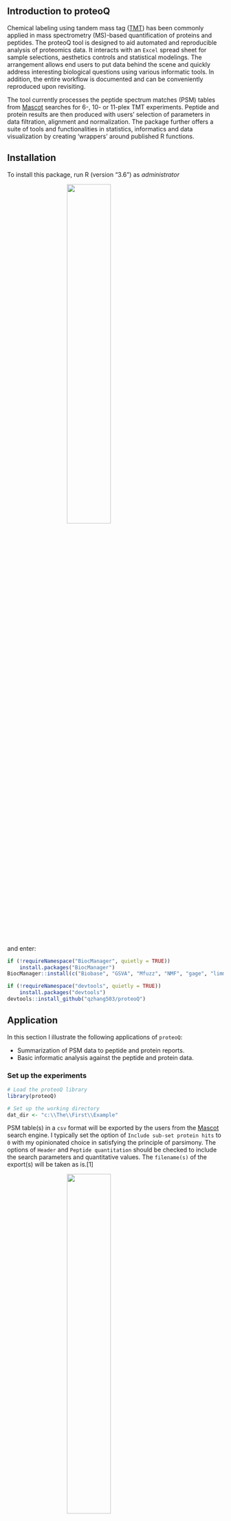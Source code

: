 Introduction to proteoQ
-----------------------

Chemical labeling using tandem mass tag
([TMT](https://en.wikipedia.org/wiki/Tandem_mass_tag)) has been commonly
applied in mass spectrometry (MS)-based quantification of proteins and
peptides. The proteoQ tool is designed to aid automated and reproducible
analysis of proteomics data. It interacts with an `Excel` spread sheet
for sample selections, aesthetics controls and statistical modelings.
The arrangement allows end users to put data behind the scene and
quickly address interesting biological questions using various
informatic tools. In addition, the entire workflow is documented and can
be conveniently reproduced upon revisiting.

The tool currently processes the peptide spectrum matches (PSM) tables
from [Mascot](https://http://www.matrixscience.com/) searches for 6-,
10- or 11-plex TMT experiments. Peptide and protein results are then
produced with users’ selection of parameters in data filtration,
alignment and normalization. The package further offers a suite of tools
and functionalities in statistics, informatics and data visualization by
creating ‘wrappers’ around published R functions.

Installation
------------

To install this package, run R (version “3.6”) as *administrator*

<img src="vignettes/Installation.png" width="45%" style="display: block; margin: auto;" />

and enter:

``` r
if (!requireNamespace("BiocManager", quietly = TRUE))
    install.packages("BiocManager")
BiocManager::install(c("Biobase", "GSVA", "Mfuzz", "NMF", "gage", "limma"))

if (!requireNamespace("devtools", quietly = TRUE))
    install.packages("devtools")
devtools::install_github("qzhang503/proteoQ")
```

Application
-----------

In this section I illustrate the following applications of `proteoQ`:

-   Summarization of PSM data to peptide and protein reports.
-   Basic informatic analysis against the peptide and protein data.

### Set up the experiments

``` r
# Load the proteoQ library
library(proteoQ)

# Set up the working directory
dat_dir <- "c:\\The\\First\\Example"
```

PSM table(s) in a `csv` format will be exported by the users from the
[Mascot](https://http://www.matrixscience.com/) search engine. I
typically set the option of `Include sub-set protein hits` to `0` with
my opinionated choice in satisfying the principle of parsimony. The
options of `Header` and `Peptide quantitation` should be checked to
include the search parameters and quantitative values. The `filename(s)`
of the export(s) will be taken as is.[1]

<img src="vignettes/Mascot_export.png" width="45%" style="display: block; margin: auto;" />

The same peptide sequence under different PSM files can be assigned to
different protein IDs when
[inferring](https://www.ncbi.nlm.nih.gov/m/pubmed/21447708/) proteins
from peptides using algorithms such as greedy set cover. To avoid such
ambiguity in protein inference, I typically enable the option of
`Merge MS/MS files into single search` in [Mascot
Daemon](http://www.matrixscience.com/daemon.html). If the option is
disabled, peptide sequences that have been assigned to multiple protein
IDs will be removed for now when constructing peptide reports.

<img src="vignettes/Mascot_daemon.png" width="45%" style="display: block; margin: auto;" />

The pacakge reads an `Excel` template containing the metadata of
multiplex experiment numbers, including TMT channels, LC/MS injection
indices, sample IDs, corresponding RAW data file names and addditional
fields from the users. The default file name for the experimental
summary is `expt_smry.xlsx`. If samples were fractionated off-line prior
to `LC/MS`, a second `Excel` template will also be filled out to link
multiple `RAW` file names that are associated to the same sample IDs.
The default file name for the fractionation summary is `frac_smry.xlsx`.
The function, `extract_raws`, can be used to summarise `.raw` file names
under a file folder:

``` r
# Supposed the RAW files are under the `raw_dir` folder
extract_raws(raw_dir)
```

Note that the above files should be stored immediately under the the
file folder specified by `dat_dir`. Examples of PSM outputs, `expt_smry`
and `frac_smry` can be found as the follows:

``` r
system.file("extdata", "F012345.csv", package = "proteoQ")
system.file("extdata", "expt_smry.xlsx", package = "proteoQ")
system.file("extdata", "frac_smry.xlsx", package = "proteoQ")
```

and the description of the column keys in the `Excel` files can be found
from the help document:

``` r
?load_expts
```

As a final step of the setup, we will load the experimental summary and
some precomputed results:

``` r
# Load the experiment
load_expts()
```

### Summarize PSMs to peptides and proteins

*Process PSMs* — In this section, I demonstrate the summarisation of PSM
data to peptides and proteins. The data set I use in this section
corresponds to the proteomics data from Mertins et al.(2018). In the
study, two different breast cancer subtypes, WHIM2 and WHIM16, from
patient-derived xenograft models were assessed by three independent
laborotories. Under each location, lysates from WHIM2 and WHIM16 were
each split and labeled with 10-plex TMT at equal sample sizes and
repeated on a different day. We start by processing PSM data from
`Mascot` outputs:

``` r
# Generate PSM reports
normPSM(
 rptr_intco = 1000,
 rm_craps = FALSE,
 rm_krts = FALSE,
 rm_outliers = FALSE,
 plot_violins = TRUE
)

# or accept the default in parameters 
normPSM()
```

PSM outliers will be assessed at a basis of per peptide and per sample
at `rm_outliers = TRUE`, which can be a slow process for large data
sets. To circumvent repeated efforts in the assessment of PSM outliers,
we may set `rm_outliers = FALSE` and `plot_violins = TRUE` when first
executing `normPSM()`. We then visually inspect the violin plots of
reporter-ion intensity. Empirically, PSMs with reporter-ion intensity
less than 1,000 are trimmed and samples with median intensity that is
2/3 or less to the average of majority samples are removed from further
analysis.[2]

*Summarize PSMs to peptides* — We next summarise PSM to peptides.

``` r
# Generate peptide reports
normPep(
 id = pep_seq_mod,
 method_align = MGKernel,
 n_comp = 2,
 range_log2r = c(20, 95),
 range_int = c(5, 95)
)
```

At `id = pep_seq_mod`, peptide sequences that are different in variable
modificaitons will be treated as different species. The log2FC of
peptide data will be aligned by median centering across samples by
default. If `method_align = MGKernel` is chosen, log2FC will be aligned
under the assumption of multiple Gaussian kernels.[3] The parameter
`n_comp` defines the number of Gaussian kernels. The parameters
`range_log2r` and `range_int` define the range of log2FC and the range
of reporter-ion intensity, respectively, for use in the scaling of
standard deviation across samples.

Let’s compare the log2FC profiles with and without scaling
normalization:[4]

``` r
# without the scaling of log2FC 
pepHist(
 scale_log2r = FALSE, 
 ncol = 10
)

# with the scaling of log2FC 
pepHist(
 scale_log2r = TRUE, 
 ncol = 10
)
```

There are 60 panels of of histograms in each plot, which may not be easy
to explore as a whole. In stead, we will break the plots down by their
data origins. We begin with modifying the `expt_smry.xlsx` file by
adding the columns `Select_BI`, `Select_JHU` and `Select_PNNL`. Each of
the new columns includes sample entries that are tied to their
laboratory origins.

<iframe width="560" height="315" src="https://www.youtube.com/embed/y0VuWLUpcek" frameborder="0" allowfullscreen>
</iframe>

We now are ready to plot histograms for each subset of data.[5] In the
tutorial, we only display the plots using the `BI` subset:

``` r
# without the scaling of log2FC 
pepHist(
 scale_log2r = FALSE, 
 col_select = Select_BI,
 filename = "Hist_BI_N.png", 
 ncol = 5
)

# with the scaling of log2FC 
pepHist(
 col_select = Select_BI,
 filename = "Hist_BI_Z.png", 
 ncol = 5
)
```

    *NB*: We told `pepHist()` that we are interested in sample entries under the column `Select_BI`, a column that we just created. We also supply a file name assuming that we want to keep the earlierly generated plots with default file names of `Peptide_Histogram_N.png` and `Peptide_Histogram_N.png`. 

<img src="vignettes\Peptide\Histogram\Peptide_BI_GL1_N.png" alt="**Figure 1.** Histograms of peptide log2FC. Left: `scale_log2r = FALSE`; right, `scale_log2r = TRUE`" width="45%" /><img src="vignettes\Peptide\Histogram\Peptide_BI_GL1_Z.png" alt="**Figure 1.** Histograms of peptide log2FC. Left: `scale_log2r = FALSE`; right, `scale_log2r = TRUE`" width="45%" />
<p class="caption">
**Figure 1.** Histograms of peptide log2FC. Left: `scale_log2r = FALSE`;
right, `scale_log2r = TRUE`
</p>

As expected, the widths of log2FC profiles are more similar to each
other after the scaling normalization. However, such adjustment may
cause artifacts when the standard deviaiton across samples are genuinely
different. I typically test `scale_log2r` at both `TRUE` and `FALSE`,
then make a choice in data scaling together with my a priori knowledge
of the characteristics of samples.[6] Alignment of log2FC against
housekeeping or normalizer protein(s) is also available. This seems
suitable when the quantities of proteins of interest are different
across samples where the assumption of constitutive expression for the
vast majority of proteins may not hold.

*Summarize peptides to proteins* — We then summarise peptides to
proteins using a two-component Gaussian kernel.

``` r
# Generate protein reports
normPrn(
 id = gene,
 method_pep_prn = median,
 method_align = MGKernel,
 range_log2r = c(20, 90),
 range_int = c(5, 95),
 n_comp = 2,
 seed = 246, 
 fasta = "C:\\Results\\DB\\Refseq\\RefSeq_HM_Frozen_20130727.fasta", 
 maxit = 200,
 epsilon = 1e-05
)
```

Similar to the peptide summary, we inspect the alignment and the scaling
of ratio profiles, and re-normalize the data if needed.[7]

``` r
# without the scaling of log2FC
prnHist(
 scale_log2r = FALSE, 
 ncol = 10
)

# with the scaling of log2FC
prnHist(
 scale_log2r = TRUE, 
 ncol = 10
)
```

### MDS and PCA plots

In this section, we visualize MDS, PCA and Euclidean distance against
the peptide data at `scale_log2r = TRUE`. We start with metric MDS:

``` r
# data from all three laboratories
pepMDS(
    show_ids = FALSE
)
```

<img src="vignettes\Peptide\MDS\Peptide_MDS.png" alt="**Figure 2A.** MDS of peptide log2FC at `scale_log2r = FALSE`" width="45%" />
<p class="caption">
**Figure 2A.** MDS of peptide log2FC at `scale_log2r = FALSE`
</p>

It is clear that the WHIM2 and WHIM16 samples are well separated by
Euclidean distance. We next take the `JHU` data subset as an example to
explore batch effects in the proteomic sample handling:

``` r
# `JHU` subset
pepMDS(
  col_select = Select_JHU,
  filename = "MDS_JHU.png",
  show_ids = FALSE
)
```

<img src="vignettes\Peptide\MDS\MDS_JHU.png" alt="**Figure 2B.** MDS of peptide log2FC for the `JHU` subset" width="45%" />
<p class="caption">
**Figure 2B.** MDS of peptide log2FC for the `JHU` subset
</p>

We note that all samples are coded with the same color. This is not a
surprise as the values under column `expt_smry.xlsx::Color` are
exclusively `JHU` for the `Select_JHU` subset. For similar reasons, the
two different batches of `TMT1` and `TMT2` are distinguished by
transparency, which is governed by column `expt_smry.xlsx::Alpha`. We
may wish to modify the aesthetics using different keys: e.g., color
coding by WHIMs and size coding by batches. From the `expt_smry.xlsx`,
we can see that we have already prepared the column `Shape` and `Alpha`
to code WHIMs and batches, respectively. Therefore, we can recycle them
to make the new plot without adding new columns to `expt_smry.xlsx`:

``` r
# `JHU` subset
pepMDS(
  col_select = Select_JHU,
  col_fill = Shape, # WHIMs  
  col_size = Alpha, # batches
  filename = "MDS_JHU_new_aes.png",
  show_ids = FALSE
)
```

<img src="Peptide\MDS\MDS_JHU_new_aes.png" alt="**Figure 2C.** MDS of peptide log2FC for the `JHU` subset at modified aesthetics" width="45%" />
<p class="caption">
**Figure 2C.** MDS of peptide log2FC for the `JHU` subset at modified
aesthetics
</p>

### Correlation plots

In this section, we compare the correlation between W2 and W16.

The documentation from this point on is under construction;
nevertheless, interactive R scripts are made available for now.

Correlations of both intensity and log2FC will be performed.

``` r
# Correlation plots of peptide data
pepCorr(
    use_log10 = TRUE, 
    scale_log2r = TRUE, 
    min_int = 3.5,
    max_int = 6.5, 
    min_log2r = -2, 
    max_log2r = 2, 
    width = 24,
    height = 24
)
```

``` r
# Correlation plots of protein data
prnCorr(
    use_log10 = TRUE, 
    scale_log2r = TRUE, 
    min_int = 3.5,
    max_int = 6.5, 
    min_log2r = -2, 
    max_log2r = 2,
    width = 24,
    height = 24     
)
```

<img src="Protein/Corrplot/Protein_Corrplot_Intensity_gg.png" alt="Intensity" style="width:45.0%" />
<img src="Protein/Corrplot/Protein_Corrplot_log2Ratio_gg.png" alt="log2FC" style="width:45.0%" />

The following shows an example of Euclidean distance matrix against
peptide data:

``` r
# Euclidean distance plots of peptide data
pepEucDist(
    scale_log2r = TRUE, 
    adjEucDist = FALSE, 
    show_ids = TRUE, 
    annot_cols = c("Peptide_Yield", "Group"),

    display_numbers = TRUE, 
    number_color = "grey30", 
    number_format = "%.2f",
    
    clustering_distance_rows = "euclidean", 
    clustering_distance_cols = "euclidean", 
    
    fontsize = 16, 
    fontsize_row = 20, 
    fontsize_col = 20, 
    fontsize_number = 8, 
    
    cluster_rows = TRUE,
    show_rownames = TRUE,
    show_colnames = TRUE,
    border_color = "grey60", 
    cellwidth = 24, 
    cellheight = 24
)
```

The following performs of heat map visualization against protein data:

``` r
# Protein heat maps
prnHM(
    scale_log2r = TRUE, 
    xmin = -.5, 
    xmax = .5, 
    x_margin = 0.1, 
    annot_cols = c("Peptide_Yield", "Group"), 
    cluster_rows = TRUE, 
    cutree_rows = 6, 
    show_rownames = FALSE, 
    show_colnames = TRUE, 
    fontsize_row = 3, 
    cellwidth = 14, 
    width = 24, 
    height = 12
)
```

The following performs the imputation of peptide and protein data:

``` r
# Impute missing values
pepImp(m = 5, maxit = 5)
prnImp(m = 5, maxit = 5)
```

The following performs the trend analysis against protein expressions:

``` r
# Soft clustering in protein expressions by trends
prnTrend(n_clust = 6, scale_log2r = TRUE)
```

The following performs the NMF analysis against protein data:

``` r
# Protein NMF
library(NMF)
prnNMF(r = 6, xmin = -1, xmax = 1, x_margin = 0.1, 
    annot_cols = c("Peptide_Yield", "TMT_Set", "Group"), 
    scale_log2r = TRUE)
```

The following performs the significance analysis of peptide and protein
data:

``` r
# Peptide significance tests
# Multiple formulas are allowed 
pepSig(
    scale_log2r = TRUE, 
    limma_1 = ~ Term["W2.TMT2-W2.TMT1", "W16.TMT2-W16.TMT1", "(W16.TMT2-W16.TMT1)-(W2.TMT2-W2.TMT1)"]
)

# Protein significance tests
prnSig(
    scale_log2r = TRUE, 
    limma_1 = ~ Term["W2.TMT2-W2.TMT1", "W16.TMT2-W16.TMT1", "(W16.TMT2-W16.TMT1)-(W2.TMT2-W2.TMT1)"]
)
```

The following performs the volcano plot visualization of peptide and
protein data:

``` r
# Peptide volcano plots
pepVol(scale_log2r = TRUE)

# Protein volcano plots
prnVol(scale_log2r = TRUE)
```

The following performs GSVA:

``` r
prnGSVA(gset_nm = c("go_sets", "kegg_sets", "c2_msig"), scale_log2r = TRUE)
```

The following maps gene sets under the environment of volcano plot
visualization:

``` r
gsvaMap(scale_log2r = TRUE, pval_cutoff = 1E-2, show_sig = "pVal")
```

Philipp, Martins. 2018. “Reproducible Workflow for Multiplexed
Deep-Scale Proteome and Phosphoproteome Analysis of Tumor Tissues by
Liquid Chromatography-Mass Spectrometry.” *Nature Protocols* 13 (7):
1632–61. <https://doi.org/10.1038/s41596-018-0006-9>.

[1] The default file names begin with letter `F`, followed by six digits
and ends with `.csv` in file name extension.

[2] The sample removal and PSM re-processing can be achieved by deleting
the corresponding entries under the column `Sample_ID` in
`expt_smry.xlsx`, followed by the re-load of the experiment,
`load_expts()`, and the re-execution of `normPSM()` with desired
parameters.

[3] Density kernel estimates can occasionally capture spikes in the
profiles of log2FC for data alignment. Users will need to inspect the
alignment of ratio histograms and may optimize the data normalization
with different combinations of tuning parameters before proceeding to
the next steps.

[4] `normPep()` will report log2FC results both before and after the
scaling of standard deviations.

[5] system files will be automatically updated from the modified
`expt_smry.xlsx`

[6] The default is `scale_log2r = TRUE` throughout the package. When
calling functions involved parameter `scale_log2r`, users will specify
explicitly `scale_log2r = FALSE` to overwrite the default. Although the
package provides the facility to look for a global setting of
`scale_log2`, I don’t recommend using it.

[7] Prameter `fasta` is solely used for the calculation of protein
percent coverage. Precomputed data will be used if no `fasta` database
is provided.
